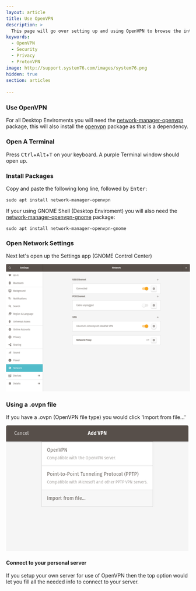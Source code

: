 ```yaml
---
layout: article
title: Use OpenVPN 
description: >
  This page will go over setting up and using OpenVPN to browse the internet more securely in places like airports, cafe shops and more.
keywords:
  - OpenVPN
  - Security
  - Privacy
  - ProtonVPN
image: http://support.system76.com/images/system76.png
hidden: true
section: articles

---
```


### Use OpenVPN

For all Desktop Enviroments you will need the <u>network-manager-openvpn</u> package, this will also install the <u>openvpn</u> package as that is a dependency.

### Open A Terminal

Press <kbd>Ctrl</kbd>+<kbd>Alt</kbd>+<kbd>T</kbd> on your keyboard.  A purple Terminal window should open up.

### Install Packages

Copy and paste the following long line, followed by <kbd>Enter</kbd>:

```
sudo apt install network-manager-openvpn
```

If your using GNOME Shell (Desktop Enviroment) you will also need the <u>network-manager-openvpn-gnome</u> package:

```
sudo apt install network-manager-openvpn-gnome
```

### Open Network Settings

Next let's open up the Settings app (GNOME Control Center)

![GNOME-Control-Center](/images/use-openvpn/GNOME-Control-Center.png)

### Using a .ovpn file

If you have a .ovpn (OpenVPN file type) you would click 'Import from file...'

![VPN-Dialog](/images/use-openvpn/VPN-Dialog.png)

#### Connect to your personal server

If you setup your own server for use of OpenVPN then the top option would let you fill all the needed info to connect to your server.

